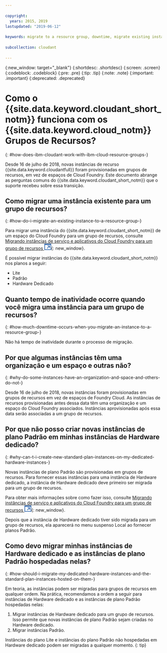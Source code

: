 ```yaml
---

copyright:
  years: 2015, 2019
lastupdated: "2019-06-12"

keywords: migrate to a resource group, downtime, migrate existing instance, organization and space, standard plan, dedicated hardware instance, how to migrate

subcollection: cloudant

---
```


{:new_window: target="_blank"}
{:shortdesc: .shortdesc}
{:screen: .screen}
{:codeblock: .codeblock}
{:pre: .pre}
{:tip: .tip}
{:note: .note}
{:important: .important}
{:deprecated: .deprecated}

<!-- Acrolinx: 2017-05-10 -->

# Como o  {{site.data.keyword.cloudant_short_notm}}  funciona com os  {{site.data.keyword.cloud_notm}}  Grupos de Recursos?
{: #how-does-ibm-cloudant-work-with-ibm-cloud-resource-groups-}

Desde 16 de julho de 2018, novas instâncias de recurso {{site.data.keyword.cloudantfull}} foram provisionadas em grupos de recursos, em vez de espaços de Cloud Foundry. Este documento abrange as perguntas comuns do {{site.data.keyword.cloudant_short_notm}} que o suporte recebeu sobre essa transição.

## Como migrar uma instância existente para um grupo de recursos?
{: #how-do-i-migrate-an-existing-instance-to-a-resource-group-}

Para migrar uma instância do {{site.data.keyword.cloudant_short_notm}} de um espaço do Cloud Foundry para um grupo de recursos, consulte [Migrando instâncias de serviço e aplicativos do Cloud Foundry para um grupo de recursos ![Ícone de link externo](../images/launch-glyph.svg "Ícone de link externo")](https://cloud.ibm.com/docs/resources/instance_migration.html#migrate){: new_window}.

É possível migrar instâncias do {{site.data.keyword.cloudant_short_notm}} nos planos a seguir:

- Lite
- Padrão
- Hardware Dedicado

## Quanto tempo de inatividade ocorre quando você migra uma instância para um grupo de recursos?
{: #how-much-downtime-occurs-when-you-migrate-an-instance-to-a-resource-group-}

Não há tempo de inatividade durante o processo de migração.

## Por que algumas instâncias têm uma organização e um espaço e outras não?
{: #why-do-some-instances-have-an-organization-and-space-and-others-do-not-}

Desde 16 de julho de 2018, novas instâncias foram provisionadas em grupos de recursos em vez de espaços de Foundry Cloud. As instâncias de recursos provisionadas antes dessa data têm uma organização e um espaço do Cloud Foundry associados. Instâncias aprovisionadas após essa data serão associadas a um grupo de recursos.

## Por que não posso criar novas instâncias de plano Padrão em minhas instâncias de Hardware dedicado?
{: #why-can-t-i-create-new-standard-plan-instances-on-my-dedicated-hardware-instances-}

Novas instâncias de plano Padrão são provisionadas em grupos de recursos. Para fornecer essas instâncias para uma instância de Hardware dedicado, a instância de Hardware dedicado deve primeiro ser migrada para um grupo de recursos.

Para obter mais informações sobre como fazer isso, consulte [Migrando instâncias de serviço e aplicativos do Cloud Foundry para um grupo de recursos ![Ícone de link externo](../images/launch-glyph.svg "Ícone de link externo")](https://cloud.ibm.com/docs/resources/instance_migration.html#migrate){: new_window}.

Depois que a instância de Hardware dedicado tiver sido migrada para um grupo de recursos, ela aparecerá no menu suspenso Local ao fornecer planos Padrão.

## Como devo migrar minhas instâncias de Hardware dedicado e as instâncias de plano Padrão hospedadas nelas?
{: #how-should-i-migrate-my-dedicated-hardware-instances-and-the-standard-plan-instances-hosted-on-them-}

Em teoria, as instâncias podem ser migradas para grupos de recursos em qualquer ordem. Na prática, recomendamos a ordem a seguir para instâncias de Hardware dedicado e as instâncias de plano Padrão hospedadas nelas:

1. Migrar instâncias de Hardware dedicado para um grupo de recursos. Isso permite que novas instâncias de plano Padrão sejam criadas no Hardware dedicado.
2. Migrar instâncias Padrão.

Instâncias do plano Lite e instâncias do plano Padrão não hospedadas em Hardware dedicado podem ser migradas a qualquer momento.
{: tip}
